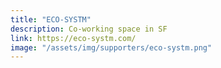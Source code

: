 ```yaml
---
title: "ECO-SYSTM"
description: Co-working space in SF
link: https://eco-systm.com/
image: "/assets/img/supporters/eco-systm.png"
---
```

